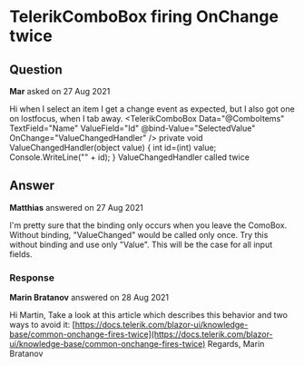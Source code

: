 # TelerikComboBox firing OnChange twice

## Question

**Mar** asked on 27 Aug 2021

Hi when I select an item I get a change event as expected, but I also got one on lostfocus, when I tab away. <td class="pe-3"> <TelerikComboBox Data="@ComboItems" TextField="Name" ValueField="Id" @bind-Value="SelectedValue" OnChange="ValueChangedHandler" /> </td> private void ValueChangedHandler(object value)
{
int id=(int) value;
Console.WriteLine("" + id);
} ValueChangedHandler called twice

## Answer

**Matthias** answered on 27 Aug 2021

I'm pretty sure that the binding only occurs when you leave the ComoBox. Without binding, "ValueChanged" would be called only once. Try this without binding and use only "Value". This will be the case for all input fields.

### Response

**Marin Bratanov** answered on 28 Aug 2021

Hi Martin, Take a look at this article which describes this behavior and two ways to avoid it: [https://docs.telerik.com/blazor-ui/knowledge-base/common-onchange-fires-twice](https://docs.telerik.com/blazor-ui/knowledge-base/common-onchange-fires-twice) Regards, Marin Bratanov
